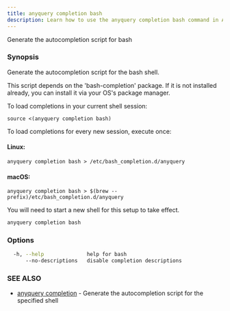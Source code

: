 ```yaml
---
title: anyquery completion bash
description: Learn how to use the anyquery completion bash command in AnyQuery.
---
```


Generate the autocompletion script for bash

### Synopsis

Generate the autocompletion script for the bash shell.

This script depends on the 'bash-completion' package.
If it is not installed already, you can install it via your OS's package manager.

To load completions in your current shell session:

	source <(anyquery completion bash)

To load completions for every new session, execute once:

#### Linux:

	anyquery completion bash > /etc/bash_completion.d/anyquery

#### macOS:

	anyquery completion bash > $(brew --prefix)/etc/bash_completion.d/anyquery

You will need to start a new shell for this setup to take effect.


```bash
anyquery completion bash
```

### Options

```bash
  -h, --help              help for bash
      --no-descriptions   disable completion descriptions
```

### SEE ALSO

* [anyquery completion](../anyquery_completion)	 - Generate the autocompletion script for the specified shell
